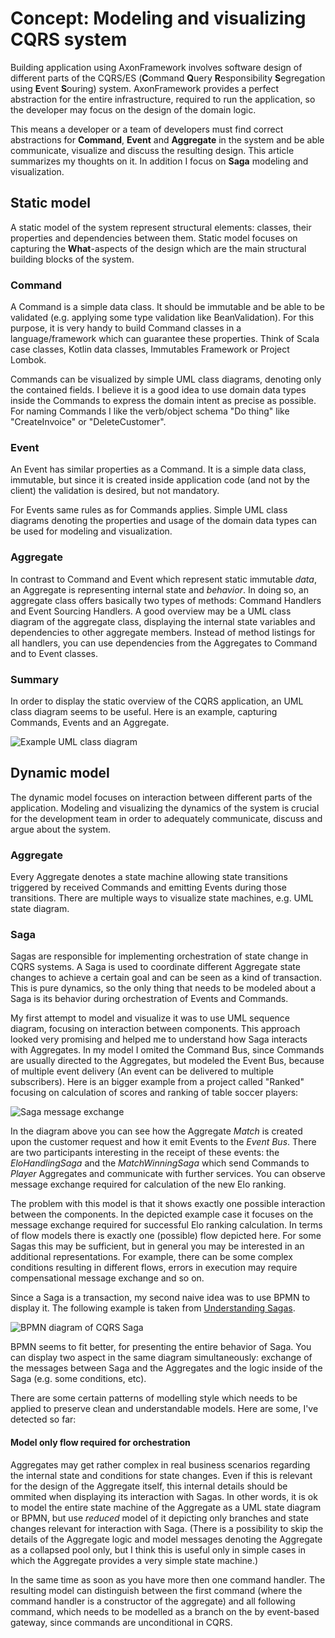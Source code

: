 # Concept: Modeling and visualizing CQRS system

Building application using AxonFramework involves software design of different parts of the CQRS/ES \(**C**ommand **Q**uery **R**esponsibility **S**egregation using **E**vent **S**ouring\) system. AxonFramework provides a perfect abstraction for the entire infrastructure, required to run the application, so the developer may focus on the design of the domain logic.

This means a developer or a team of developers must find correct abstractions for **Command**, **Event** and **Aggregate** in the system and be able communicate, visualize and discuss the resulting design. This article summarizes my thoughts on it. In addition I focus on **Saga** modeling and visualization.

## Static model

A static model of the system represent structural elements: classes, their properties and dependencies between them. Static model focuses on capturing the **What**-aspects of the design which are the main structural building blocks of the system.

### Command

A Command is a simple data class. It should be immutable and be able to be validated \(e.g. applying some type validation like BeanValidation\). For this purpose, it is very handy to build Command classes in a language/framework which can guarantee these properties. Think of Scala case classes, Kotlin data classes, Immutables Framework or Project Lombok.

Commands can be visualized by simple UML class diagrams, denoting only the contained fields. I believe it is a good idea to use domain data types inside the Commands to express the domain intent as precise as possible. For naming Commands I like the verb/object schema "Do thing" like "CreateInvoice" or "DeleteCustomer".

### Event

An Event has similar properties as a Command. It is a simple data class, immutable, but since it is created inside application code \(and not by the client\) the validation is desired, but not mandatory.

For Events same rules as for Commands applies. Simple UML class diagrams denoting the properties and usage of the domain data types can be used for modeling and visualization.

### Aggregate

In contrast to Command and Event which represent static immutable _data_, an Aggregate is representing internal state and _behavior_. In doing so, an aggregate class offers basically two types of methods: Command Handlers and Event Sourcing Handlers. A good overview may be a UML class diagram of the aggregate class, displaying the internal state variables and dependencies to other aggregate members. Instead of method listings for all handlers, you can use dependencies from the Aggregates to Command and to Event classes.

### Summary

In order to display the static overview of the CQRS application, an UML class diagram seems to be useful. Here is an example, capturing Commands, Events and an Aggregate.

![Example UML class diagram](../.gitbook/assets/cqrs_class_diagram.PNG)

## Dynamic model

The dynamic model focuses on interaction between different parts of the application. Modeling and visualizing the dynamics of the system is crucial for the development team in order to adequately communicate, discuss and argue about the system.

### Aggregate

Every Aggregate denotes a state machine allowing state transitions triggered by received Commands and emitting Events during those transitions. There are multiple ways to visualize state machines, e.g. UML state diagram.

### Saga

Sagas are responsible for implementing orchestration of state change in CQRS systems. A Saga is used to coordinate different Aggregate state changes to achieve a certain goal and can be seen as a kind of transaction. This is pure dynamics, so the only thing that needs to be modeled about a Saga is its behavior during orchestration of Events and Commands.

My first attempt to model and visualize it was to use UML sequence diagram, focusing on interaction between components. This approach looked very promising and helped me to understand how Saga interacts with Aggregates. In my model I omited the Command Bus, since Commands are usually directed to the Aggregates, but modeled the Event Bus, because of multiple event delivery \(An event can be delivered to multiple subscribers\). Here is an bigger example from a project called "Ranked" focusing on calculation of scores and ranking of table soccer players:

![Saga message exchange](../.gitbook/assets/sequencediagramm.org.png)

In the diagram above you can see how the Aggregate _Match_ is created upon the customer request and how it emit Events to the _Event Bus_. There are two participants interesting in the receipt of these events: the _EloHandlingSaga_ and the _MatchWinningSaga_ which send Commands to _Player_ Aggregates and communicate with further services. You can observe message exchange required for calculation of the new Elo ranking.

The problem with this model is that it shows exactly one possible interaction between the components. In the depicted example case it focuses on the message exchange required for successful Elo ranking calculation. In terms of flow models there is exactly one \(possible\) flow depicted here. For some Sagas this may be sufficient, but in general you may be interested in an additional representations. For example, there can be some complex conditions resulting in different flows, errors in execution may require compensational message exchange and so on.

Since a Saga is a transaction, my second naive idea was to use BPMN to display it. The following example is taken from [Understanding Sagas](understanding-sagas.md).

![BPMN diagram of CQRS Saga](../.gitbook/assets/saga_example_extended.png)

BPMN seems to fit better, for presenting the entire behavior of Saga. You can display two aspect in the same diagram simultaneously: exchange of the messages between Saga and the Aggregates and the logic inside of the Saga \(e.g. some conditions, etc\).

There are some certain patterns of modelling style which needs to be applied to preserve clean and understandable models. Here are some, I've detected so far:

#### Model only flow required for orchestration

Aggregates may get rather complex in real business scenarios regarding the internal state and conditions for state changes. Even if this is relevant for the design of the Aggregate itself, this internal details should be ommited when displaying its interaction with Sagas. In other words, it is ok to model the entire state machine of the Aggregate as a UML state diagram or BPMN, but use _reduced_ model of it depicting only branches and state changes relevant for interaction with Saga. \(There is a possibility to skip the details of the Aggregate logic and model messages denoting the Aggregate as a collapsed pool only, but I think this is useful only in simple cases in which the Aggregate provides a very simple state machine.\)

In the same time as soon as you have more then one command handler. The resulting model can distinguish between the first command \(where the command handler is a constructor of the aggregate\) and all following command, which needs to be modelled as a branch on the by event-based gateway, since commands are unconditional in CQRS.


